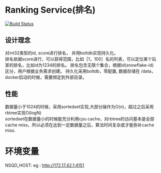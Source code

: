 # Ranking Service(排名)
[![Build Status](https://travis-ci.org/GameGophers/rank.svg)](https://travis-ci.org/GameGophers/rank)

## 设计理念
对int32类型的id, score进行排名， 并用boltdb实现持久化。      
排名依据score进行，可以获得范围，比如［1，100］名的列表，可以定位某个玩家的排名，比如id为1234的排名。
排名包含无限个集合，根据id(snowflake-id)区分，用户根据业务需求创建。
持久化采用boltdb，零配置, 数据存储在 /data， docker启动的时候，需要绑定到外部目录。     

## 性能
数据量小于1024的时候，采用sortedset实现,大部分操作为O(n)，超过之后采用rbtree实现O(logN)      
sortedset在数据量小的时候能充分利用cpu cache，对rbtree的访问基本是全部cache miss，所以必须在达到一定数据量之后，算法时间复杂度才能弥补cache miss.      

# 环境变量
NSQD_HOST: eg : http://172.17.42.1:4151
